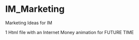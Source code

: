 # IM_Marketing
Marketing Ideas for IM

1 Html file with an Internet Money animation for FUTURE TIME
